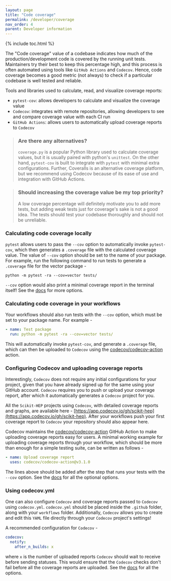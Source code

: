 ```yaml
---
layout: page
title: "Code coverage"
permalink: /developer/coverage
nav_order: 4
parent: Developer information
---
```


{% include toc.html %}

The "Code coverage" value of a codebase indicates how much of the production/development code is covered by the running unit tests. Maintainers try their best to keep this percentage high, and this process is often automated using tools like `GitHub Actions` and `Codecov`. Hence, code coverage becomes a good metric (not always) to check if a particular codebase is well tested and reliable.

Tools and libraries used to calculate, read, and visualize coverage reports:

- `pytest-cov`: allows developers to calculate and visualize the coverage value
- `Codecov`: integrates with remote repositories, allowing developers to see and compare coverage value with each CI run
- `GitHub Actions`: allows users to automatically upload coverage reports to `Codecov`

> ### Are there any alternatives?
>
> `coverage.py` is a popular Python library used to calculate coverage values, but it is usually paired with python's `unittest`. On the other hand, `pytest-cov` is built to integrate with `pytest` with minimal extra configurations. Further, Coveralls is an alternative coverage platform, but we recommend using Codecov because of its ease of use and integration with GitHub Actions.

> ### Should increasing the coverage value be my top priority?
>
> A low coverage percentage will definitely motivate you to add more tests, but adding weak tests just for coverage's sake is not a good idea. The tests should test your codebase thoroughly and should not be unreliable.

### Calculating code coverage locally

`pytest` allows users to pass the `--cov` option to automatically invoke `pytest-cov`, which then generates a `.coverage` file with the calculated coverage value. The value of `--cov` option should be set to the name of your package. For example, run the following command to run tests to generate a `.coverage` file for the vector package -

```
python -m pytest -ra --cov=vector tests/
```

`--cov` option would also print a minimal coverage report in the terminal itself! See the [docs](https://pytest-cov.readthedocs.io/en/latest/) for more options.

### Calculating code coverage in your workflows

Your workflows should also run tests with the `--cov` option, which must be set to your package name. For example -

```yaml
- name: Test package
  run: python -m pytest -ra --cov=vector tests/
```

This will automatically invoke `pytest-cov`, and generate a `.coverage` file, which can then be uploaded to `Codecov` using the [codecov/codecov-action][] action.

### Configuring Codecov and uploading coverage reports

Interestingly, `Codecov` does not require any initial configurations for your project, given that you have already signed up for the same using your GitHub account. `Codecov` requires you to push or upload your coverage report, after which it automatically generates a `Codecov` project for you.

All the `Scikit-HEP` projects using `Codecov`, with detailed coverage reports and graphs, are available here - [https://app.codecov.io/gh/scikit-hep](https://app.codecov.io/gh/scikit-hep). After your workflows push your first coverage report to `Codecov` your repository should also appear here.

Codecov maintains the [codecov/codecov-action][] GitHub Action to make uploading coverage reports easy for users. A minimal working example for uploading coverage reports through your workflow, which should be more than enough for a simple testing suite, can be written as follows -

```yaml
- name: Upload coverage report
  uses: codecov/codecov-action@v3.1.0
```

The lines above should be added after the step that runs your tests with the `--cov` option. See the [docs](https://github.com/codecov/codecov-action#usage) for all the optional options.

### Using codecov.yml

One can also configure `Codecov` and coverage reports passed to `Codecov` using `codecov.yml`. `codecov.yml` should be placed inside the `.github` folder, along with your `workflows` folder. Additionally, `Codecov` allows you to create and edit this `YAML` file directly through your `Codecov` project's settings!

A recommended configuration for `Codecov` -

```yaml
codecov:
  notify:
    after_n_builds: x
```

where `x` is the number of uploaded reports `Codecov` should wait to receive before sending statuses. This would ensure that the `Codecov` checks don't fail before all the coverage reports are uploaded. See the [docs](https://docs.codecov.com/docs/codecov-yaml) for all the options.

<!-- ### Coverage for projects written in Python and C++

TODO -->

[codecov/codecov-action]: https://github.com/codecov/codecov-action
